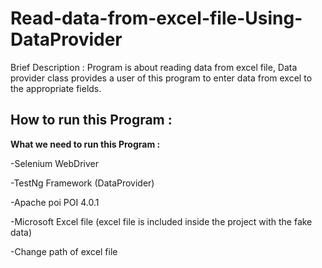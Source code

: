 # Read-data-from-excel-file-Using-DataProvider
Brief Description : Program is about reading data from excel file, Data provider class provides a user of this program to enter data from excel to the appropriate fields.

<h2>How to run this Program :</h2> 
<b>
What we need to run this Program : </b>

<p>-Selenium WebDriver</p> 
<p>-TestNg Framework (DataProvider)</p>
<p>-Apache poi POI 4.0.1 </p>
<p>-Microsoft Excel file (excel file is included inside the project with the fake data)</p>
<p>-Change path of excel file </p>


